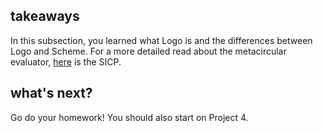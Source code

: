 ## takeaways

In this subsection, you learned what Logo is and the differences between Logo
and Scheme. For a more detailed read about the metacircular evaluator,
[here](http://mitpress.mit.edu/sicp/full-text/book/book-Z-H-26.html) is the
SICP.

## what's next?

Go do your homework! You should also start on Project 4.

